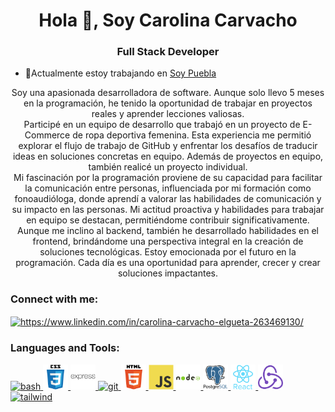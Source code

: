 <h1 align="center">Hola 👋, Soy Carolina Carvacho</h1>
<h3 align="center">Full Stack Developer</h3>

- 🔭Actualmente estoy trabajando en [Soy Puebla](https://soy-puebla-deploy.vercel.app/)

<p style="text-align: center;">Soy una apasionada desarrolladora de software. Aunque solo llevo 5 meses en la programación, he tenido la oportunidad de trabajar en proyectos reales y aprender lecciones valiosas.
<br/>  
Participé en un equipo de desarrollo que trabajó en un proyecto de E-Commerce de ropa deportiva femenina. Esta experiencia me permitió explorar el flujo de trabajo de GitHub y enfrentar los desafíos de traducir ideas en soluciones concretas en equipo. Además de proyectos en equipo, también realicé un proyecto individual.
<br/> 
Mi fascinación por la programación proviene de su capacidad para facilitar la comunicación entre personas, influenciada por mi formación como fonoaudióloga, donde aprendí a valorar las habilidades de comunicación y su impacto en las personas. Mi actitud proactiva y habilidades para trabajar en equipo se destacan, permitiéndome contribuir significativamente. 
<br/> 
Aunque me inclino al backend, también he desarrollado habilidades en el frontend, brindándome una perspectiva integral en la creación de soluciones tecnológicas. Estoy emocionada por el futuro en la programación. Cada día es una oportunidad para aprender, crecer y crear soluciones impactantes.</p>

<h3 align="left">Connect with me:</h3>
<p align="left">
<a href="https://www.linkedin.com/in/carolina-carvacho-elgueta-263469130/" target="blank"><img align="center" src="https://raw.githubusercontent.com/rahuldkjain/github-profile-readme-generator/master/src/images/icons/Social/linked-in-alt.svg" alt="https://www.linkedin.com/in/carolina-carvacho-elgueta-263469130/" height="30" width="40" /></a>
</p>

<h3 align="left">Languages and Tools:</h3>
<p align="left"> <a href="https://www.gnu.org/software/bash/" target="_blank" rel="noreferrer"> <img src="https://www.vectorlogo.zone/logos/gnu_bash/gnu_bash-icon.svg" alt="bash" width="40" height="40"/> </a> <a href="https://www.w3schools.com/css/" target="_blank" rel="noreferrer"> <img src="https://raw.githubusercontent.com/devicons/devicon/master/icons/css3/css3-original-wordmark.svg" alt="css3" width="40" height="40"/> </a> <a href="https://expressjs.com" target="_blank" rel="noreferrer"> <img src="https://raw.githubusercontent.com/devicons/devicon/master/icons/express/express-original-wordmark.svg" alt="express" width="40" height="40"/> </a> <a href="https://git-scm.com/" target="_blank" rel="noreferrer"> <img src="https://www.vectorlogo.zone/logos/git-scm/git-scm-icon.svg" alt="git" width="40" height="40"/> </a> <a href="https://www.w3.org/html/" target="_blank" rel="noreferrer"> <img src="https://raw.githubusercontent.com/devicons/devicon/master/icons/html5/html5-original-wordmark.svg" alt="html5" width="40" height="40"/> </a> <a href="https://developer.mozilla.org/en-US/docs/Web/JavaScript" target="_blank" rel="noreferrer"> <img src="https://raw.githubusercontent.com/devicons/devicon/master/icons/javascript/javascript-original.svg" alt="javascript" width="40" height="40"/> </a> <a href="https://nodejs.org" target="_blank" rel="noreferrer"> <img src="https://raw.githubusercontent.com/devicons/devicon/master/icons/nodejs/nodejs-original-wordmark.svg" alt="nodejs" width="40" height="40"/> </a> <a href="https://www.postgresql.org" target="_blank" rel="noreferrer"> <img src="https://raw.githubusercontent.com/devicons/devicon/master/icons/postgresql/postgresql-original-wordmark.svg" alt="postgresql" width="40" height="40"/> </a> <a href="https://reactjs.org/" target="_blank" rel="noreferrer"> <img src="https://raw.githubusercontent.com/devicons/devicon/master/icons/react/react-original-wordmark.svg" alt="react" width="40" height="40"/> </a> <a href="https://redux.js.org" target="_blank" rel="noreferrer"> <img src="https://raw.githubusercontent.com/devicons/devicon/master/icons/redux/redux-original.svg" alt="redux" width="40" height="40"/> </a> <a href="https://tailwindcss.com/" target="_blank" rel="noreferrer"> <img src="https://www.vectorlogo.zone/logos/tailwindcss/tailwindcss-icon.svg" alt="tailwind" width="40" height="40"/> </a> </p>
